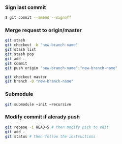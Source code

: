 ### Sign last commit 
```sh
$ git commit --amend --signoff
```
### Merge request to origin/master
```sh
git stash 
git checkout -b "new-branch-name"
git stash list 
git stash pop
git add .
git commit 
git push origin "new-branch-name":"new-branch-name"

git checkout master
git branch -D "new-branch-name"
```
### Submodule
```sh
git submodule —init —recursive
```
### Modify commit if alerady push 
```sh
git rebase -i HEAD~5 # then modify pick to edit
git add . 
git status # then follow the instructions 
```
